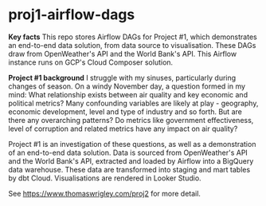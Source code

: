 # proj1-airflow-dags

**Key facts**
This repo stores Airflow DAGs for Project #1, which demonstrates an end-to-end data solution, from data source to visualisation.
These DAGs draw from OpenWeather's API and the World Bank's API. This Airflow instance runs on GCP's Cloud Composer solution.

**Project #1 background**
I struggle with my sinuses, particularly during changes of season. On a windy November day, a question formed in my mind: What relationship exists between air quality and key economic and political metrics? Many confounding variables are likely at play - geography, economic development, level and type of industry and so forth. But are there any overarching patterns? Do metrics like government effectiveness, level of corruption and related metrics have any impact on air quality?

Project #1 is an investigation of these questions, as well as a demonstration of an end-to-end data solution. Data is sourced from OpenWeather's API and the World Bank's API, extracted and loaded by Airflow into a BigQuery data warehouse. These data are transformed into staging and mart tables by dbt Cloud. Visualisations are rendered in Looker Studio.

See https://www.thomaswrigley.com/proj2 for more detail.

